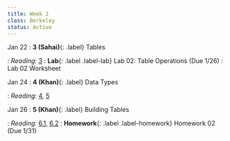 ```yaml
---
title: Week 2
class: Berkeley
status: Active
---
```


Jan 22
: **3 (Sahai)**{: .label} Tables
 <!-- : [Slides](#) &#8226; [Demos](#) &#8226; [Blank Demos](#) -->
: *Reading:* [3](https://inferentialthinking.com/chapters/03/programming-in-python.html)
: **Lab**{: .label .label-lab} Lab 02: Table Operations (Due 1/26)
 : Lab 02 Worksheet

Jan 24
: **4 (Khan)**{: .label} Data Types
 <!-- : [Slides](#) &#8226; [Demos](#) &#8226; [Blank Demos](#) -->
: *Reading:* [4](https://inferentialthinking.com/chapters/04/Data_Types.html), [5](https://inferentialthinking.com/chapters/05/Sequences.html)

Jan 26
: **5 (Khan)**{: .label} Building Tables
 <!-- : [Slides](#) &#8226; [Demos](#) &#8226; [Blank Demos](#) -->
: *Reading:* [6.1](https://inferentialthinking.com/chapters/06/1/Sorting_Rows.html), [6.2](https://inferentialthinking.com/chapters/06/2/Selecting_Rows.html)
: **Homework**{: .label .label-homework} Homework 02 (Due 1/31)